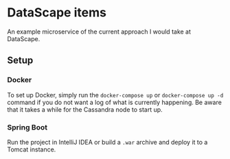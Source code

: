 # DataScape items
An example microservice of the current approach I would take at DataScape.



## Setup

### Docker
To set up Docker, simply run the `docker-compose up` or `docker-compose up -d`
command if you do not want a log of what is currently happening. Be aware that
it takes a while for the Cassandra node to start up.

### Spring Boot

Run the project in IntelliJ IDEA or build a `.war` archive and deploy it to 
a Tomcat instance.
